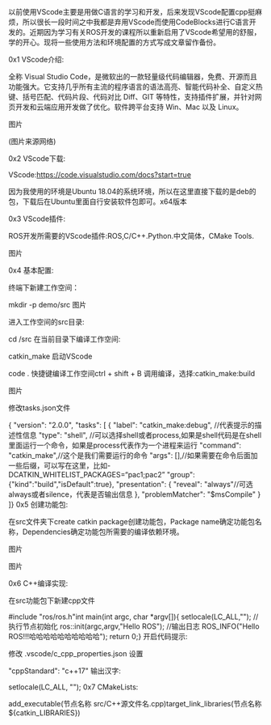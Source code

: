以前使用VScode主要是用做C语言的学习和开发，后来发现VScode配置cpp挺麻烦，所以很长一段时间之中我都是弃用VScode而使用CodeBlocks进行C语言开发的。近期因为学习有关ROS开发的课程所以重新启用了VScode希望用的舒服，学的开心。现将一些使用方法和环境配置的方式写成文章留作备份。

0x1 VScode介绍:

全称 Visual Studio Code，是微软出的一款轻量级代码编辑器，免费、开源而且功能强大。它支持几乎所有主流的程序语言的语法高亮、智能代码补全、自定义热键、括号匹配、代码片段、代码对比 Diff、GIT 等特性，支持插件扩展，并针对网页开发和云端应用开发做了优化。软件跨平台支持 Win、Mac 以及 Linux。

图片

(图片来源网络)

0x2 VScode下载:

VScode:https://code.visualstudio.com/docs?start=true

因为我使用的环境是Ubuntu 18.04的系统环境，所以在这里直接下载的是deb的包，下载后在Ubuntu里面自行安装软件包即可。x64版本



0x3 VScode插件:

ROS开发所需要的VScode插件:ROS,C/C++.Python.中文简体，CMake Tools.

图片

0x4 基本配置:

终端下新建工作空间：

mkdir -p demo/src
图片

进入工作空间的src目录:

cd /src
在当前目录下编译工作空间:

catkin_make
启动VScode

code .
快捷键编译工作空间ctrl + shift + B 调用编译，选择:catkin_make:build

图片

修改tasks.json文件

{    "version": "2.0.0",    "tasks": [        {            "label": "catkin_make:debug", //代表提示的描述性信息            "type": "shell",  //可以选择shell或者process,如果是shell代码是在shell里面运行一个命令，如果是process代表作为一个进程来运行            "command": "catkin_make",//这个是我们需要运行的命令            "args": [],//如果需要在命令后面加一些后缀，可以写在这里，比如-DCATKIN_WHITELIST_PACKAGES=“pac1;pac2”            "group": {"kind":"build","isDefault":true},            "presentation": {                "reveal": "always"//可选always或者silence，代表是否输出信息            },            "problemMatcher": "$msCompile"        }    ]}
0x5 创建功能包:

在src文件夹下create catkin package创建功能包，Package name确定功能包名称，Dependencies确定功能包所需要的编译依赖环境。

图片

图片

0x6 C++编译实现:

在src功能包下新建cpp文件

#include "ros/ros.h"int main(int argc, char *argv[]){    setlocale(LC_ALL,"");    //执行节点初始化    ros::init(argc,argv,"Hello ROS");    //输出日志    ROS_INFO("Hello ROS!!!哈哈哈哈哈哈哈哈哈哈");    return 0;}
开启代码提示:

修改 .vscode/c_cpp_properties.json 设置

 "cppStandard": "c++17"
输出汉字:

setlocale(LC_ALL, "");
0x7 CMakeLists:

add_executable(节点名称  src/C++源文件名.cpp)target_link_libraries(节点名称  ${catkin_LIBRARIES})
